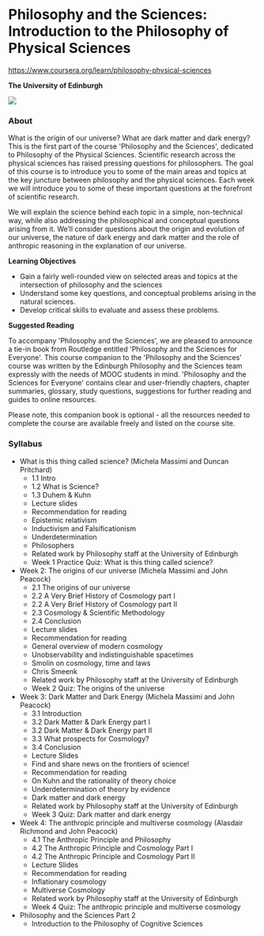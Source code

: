# Philosophy and the Sciences: Introduction to the Philosophy of Physical Sciences

https://www.coursera.org/learn/philosophy-physical-sciences

**The University of Edinburgh**

![](https://d3njjcbhbojbot.cloudfront.net/api/utilities/v1/imageproxy/https://s3.amazonaws.com/coursera-course-photos/cf/0e6f355ee930b55faf574d1d89a990/iStock_000018892265XSmall.jpeg?auto=format%2Ccompress&dpr=1&w=330&h=330&fit=fill&q=25)

### About
What is the origin of our universe? What are dark matter and dark energy?This is the first part of the course 'Philosophy and the Sciences', dedicated to Philosophy of the Physical Sciences. Scientific research across the physical sciences has raised pressing questions for philosophers. The goal of this course is to introduce you to some of the main areas and topics at the key juncture between philosophy and the physical sciences.
Each week we will introduce you to some of these important questions at the forefront of scientific research.

 We will explain the science behind each topic in a simple, non-technical way, while also addressing the philosophical and conceptual questions arising from it.  We’ll consider questions about the origin and evolution of our universe, the nature of dark energy and dark matter and the role of anthropic reasoning in the explanation of our universe.

**Learning Objectives**

- Gain a fairly well-rounded view on selected areas and topics at the intersection of philosophy and the sciences
- Understand some key questions, and conceptual problems arising in the natural sciences.
- Develop critical skills to evaluate and assess these problems.

**Suggested Reading**

To accompany 'Philosophy and the Sciences', we are pleased to announce a tie-in book from Routledge entitled 'Philosophy and the Sciences for Everyone'. This course companion to the 'Philosophy and the Sciences' course was written by the Edinburgh Philosophy and the Sciences team expressly with the needs of MOOC students in mind. 'Philosophy and the Sciences for Everyone' contains clear and user-friendly chapters, chapter summaries, glossary, study questions, suggestions for further reading and guides to online resources.

Please note, this companion book is optional - all the resources needed to complete the course are available freely and listed on the course site.

### Syllabus

- What is this thing called science? (Michela Massimi and Duncan Pritchard)
  - 1.1 Intro
  - 1.2 What is Science?
  - 1.3 Duhem &amp; Kuhn
  - Lecture slides
  - Recommendation for reading
  - Epistemic relativism
  - Inductivism and Falsificationism
  - Underdetermination
  - Philosophers
  - Related work by Philosophy staff at the University of Edinburgh
  - Week 1 Practice Quiz: What is this thing called science? 
- Week 2: The origins of our universe (Michela Massimi and John Peacock)
  - 2.1 The origins of our universe
  - 2.2 A Very Brief History of Cosmology part I
  - 2.2 A Very Brief History of Cosmology part II
  - 2.3 Cosmology &amp; Scientific Methodology
  - 2.4 Conclusion
  - Lecture slides
  - Recommendation for reading
  - General overview of modern cosmology
  - Unobservability and indistinguishable spacetimes
  - Smolin on cosmology, time and laws
  - Chris Smeenk
  - Related work by Philosophy staff at the University of Edinburgh
  - Week 2 Quiz: The origins of the universe
- Week 3: Dark Matter and Dark Energy (Michela Massimi and John Peacock)
  - 3.1 Introduction
  - 3.2 Dark Matter &amp; Dark Energy part I
  - 3.2 Dark Matter &amp; Dark Energy part II
  - 3.3 What prospects for Cosmology?
  - 3.4 Conclusion
  - Lecture Slides
  - Find and share news on the frontiers of science!
  - Recommendation for reading
  - On Kuhn and the rationality of theory choice
  - Underdetermination of theory by evidence
  - Dark matter and dark energy
  - Related work by Philosophy staff at the University of Edinburgh
  - Week 3 Quiz: Dark matter and dark energy
- Week 4: The anthropic principle and multiverse cosmology (Alasdair Richmond and John Peacock)
  - 4.1 The Anthropic Principle and Philosophy
  - 4.2 The Anthropic Principle and Cosmology Part I
  - 4.2 The Anthropic Principle and Cosmology Part II
  - Lecture Slides
  - Recommendation for reading
  - Inflationary cosmology
  - Multiverse Cosmology
  - Related work by Philosophy staff at the University of Edinburgh
  - Week 4 Quiz: The anthropic principle and multiverse cosmology
- Philosophy and the Sciences Part 2
  - Introduction to the Philosophy of Cognitive Sciences
